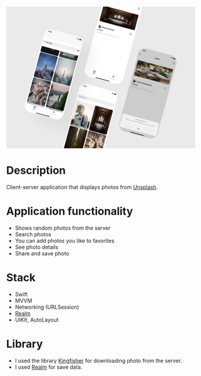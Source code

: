 
![Alt Text](https://github.com/skreep1/TestUnsplashApp/blob/main/screen.jpg)

# Description
 Client-server application that displays photos from [Unsplash](https://unsplash.com/).

# Application functionality
- Shows random photos from the server
- Search photos
- You can add photos you like to favorites
- See photo details
- Share and save photo

# Stack
- Swift
- MVVM
- Networking (URLSession)
- [Realm](https://github.com/realm)
- UIKIt, AutoLayout

# Library
- I used the library [Kingfisher](https://github.com/onevcat/Kingfisher) for downloading photo from the server.
- I used [Realm](https://github.com/realm) for save data.
